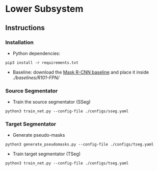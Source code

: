 # Lower Subsystem

## Instructions

### Installation
* Python dependencies:
```
pip3 install -r requirements.txt
```

* Baseline: download the [Mask R-CNN baseline](https://dl.fbaipublicfiles.com/detectron2/COCO-InstanceSegmentation/mask_rcnn_R_101_FPN_3x/138205316/model_final_a3ec72.pkl) and place it inside _./baselines/R101-FPN/_

### Source Segmentator
* Train the source segmentator (SSeg)
```
python3 train_net.py --config-file ./configs/sseg.yaml
```

### Target Segmentator
* Generate pseudo-masks
```
python3 generate_pseudomasks.py --config-file ./configs/tseg.yaml
```

* Train target segmentator (TSeg)
```
python3 train_net.py --config-file ./configs/tseg.yaml
```

